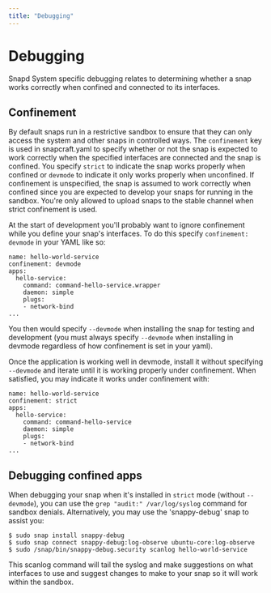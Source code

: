```yaml
---
title: "Debugging"
---
```


# Debugging

Snapd System specific debugging relates to determining whether a snap works correctly when confined and connected to its interfaces.

## Confinement

By default snaps run in a restrictive sandbox to ensure that they can only access the system and other snaps in controlled ways. The `confinement` key is used in snapcraft.yaml to specify whether or not the snap is expected to work correctly when the specified interfaces are connected and the snap is confined. You specify `strict` to indicate the snap works properly when confined or `devmode` to indicate it only works properly when unconfined. If confinement is unspecified, the snap is assumed to work correctly when confined since you are expected to develop your snaps for running in the sandbox. You're only allowed to upload snaps to the stable channel when strict confinement is used.

At the start of development you'll probably want to ignore confinement while you define your snap's interfaces. To do this specify `confinement: devmode` in your YAML like so:

    name: hello-world-service
    confinement: devmode
    apps:
      hello-service:
        command: command-hello-service.wrapper
        daemon: simple
        plugs:
        - network-bind
    ...

You then would specify `--devmode` when installing the snap for testing and development (you must always specify `--devmode` when installing in devmode regardless of how confinement is set in your yaml). 

Once the application is working well in devmode, install it without specifying `--devmode` and iterate until it is working properly under confinement. When satisfied, you may indicate it works under confinement with:

    name: hello-world-service
    confinement: strict
    apps:
      hello-service:
        command: command-hello-service
        daemon: simple
        plugs:
        - network-bind
    ...

## Debugging confined apps

When debugging your snap when it's installed in `strict` mode (without `--devmode`), you can use the `grep "audit:" /var/log/syslog` command for sandbox denials. Alternatively, you may use the 'snappy-debug' snap to assist you:

    $ sudo snap install snappy-debug
    $ sudo snap connect snappy-debug:log-observe ubuntu-core:log-observe
    $ sudo /snap/bin/snappy-debug.security scanlog hello-world-service

This scanlog command will tail the syslog and make suggestions on what interfaces to use and suggest changes to make to your snap so it will work within the sandbox.
